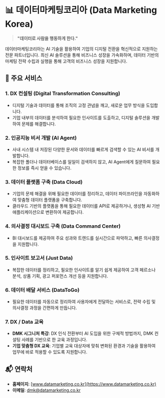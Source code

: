 # 📊 데이터마케팅코리아 (Data Marketing Korea)

> **"데이터로 사람을 행동하게 한다."**

데이터마케팅코리아는 AI 기술을 활용하여 기업의 디지털 전환을 혁신적으로 지원하는 전문 파트너입니다. 최신 AI 솔루션을 통해 비즈니스 성장을 가속화하며, 데이터 기반의 마케팅 전략 수립과 실행을 통해 고객의 비즈니스 성장을 지원합니다.

## 🚀 주요 서비스

### 1. **DX 컨설팅 (Digital Transformation Consulting)**

* 디지털 기술과 데이터를 통해 조직의 고정 관념을 깨고, 새로운 업무 방식을 도입합니다.
* 기업 내부의 데이터를 분석하여 필요한 인사이트를 도출하고, 디지털 솔루션을 개발하여 문제를 해결합니다.

### 2. **인공지능 비서 개발 (AI Agent)**

* 사내 시스템 내 저장된 다양한 문서와 데이터를 빠르게 검색할 수 있는 AI 비서를 개발합니다.
* 복잡한 폴더나 데이터베이스를 일일이 검색하지 않고, AI Agent에게 질문하여 필요한 정보를 즉시 얻을 수 있습니다.

### 3. **데이터 플랫폼 구축 (Data Cloud)**

* 기업의 문제 해결을 위해 필요한 데이터를 정리하고, 데이터 파이프라인을 자동화하여 맞춤형 데이터 플랫폼을 구축합니다.
* 클라우드 기반의 플랫폼을 통해 필요한 데이터를 API로 제공하거나, 생성형 AI 기반 애플리케이션으로 변환하여 제공합니다.

### 4. **의사결정 대시보드 구축 (Data Command Center)**

* BI 대시보드를 제공하여 주요 성과와 트렌드를 실시간으로 파악하고, 빠른 의사결정을 지원합니다.

### 5. **인사이트 보고서 (Just Data)**

* 복잡한 데이터를 정리하고, 필요한 인사이트를 알기 쉽게 제공하여 고객 페르소나 분석, 상품 기획, 광고 퍼포먼스 개선 등을 지원합니다.

### 6. **데이터 배달 서비스 (DataToGo)**

* 필요한 데이터를 자동으로 정리하여 사용자에게 전달하는 서비스로, 전략 수립 및 의사결정 과정을 간편하게 만듭니다.

### 7. **DX / Data 교육**

* **DMK 시그니처 특강**: DX 인식 전환부터 AI 도입을 위한 구체적 방법까지, DMK 컨설팅 사례를 기반으로 한 교육 과정입니다.
* **기업 맞춤형 DX 교육**: 기업별 교육 대상자에 맞춰 변화된 환경과 기술을 활용하여 업무에 바로 적용할 수 있도록 지원합니다.

## 📬 연락처

* **홈페이지**: [www.datamarketing.co.kr](https://www.datamarketing.co.kr)
* **이메일**: [dmk@datamarketing.co.kr](mailto:dmk@datamarketing.co.kr)
